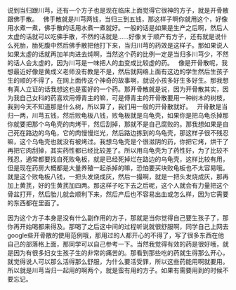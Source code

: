 说到当归跟川芎，还有一个方子也是现在临床上面觉得它很神的方子，就是开骨散跟佛手散。
 
佛手散就是川芎两钱，当归三到五钱，那这样子啊你就用这个，好像用水煮一煮，佛手散的话用水煮一煮就好。一般的话是如果是生产之后啊，然后人太虚的话就可以吃佛手散，不然的话就是……好像关于顺产有方子，还有就是说什么死胎，胎死腹中然后佛手散把他打下来，当归川芎的药效是这样子。那如果说人如果太虚的话就再加羊肉进去炖啊，当然这个药的比例一定是当归多川芎少，不然的话人会太虚的，因为川芎是一味把人的血变成比较虚的药。
 
像是开骨散呢，我想最近好像是黄成义老师没有教是不是，然后就网络上面有这边的学生然后生孩子生的顺的不得了，在网上面传这个神奇的故事啊，就说小孩多好生多好生。那我想有真人立证的话我想这也是蛮好的一个药。那开骨散就是说，因为开骨散其实，因为我自己女科的药喜欢用傅青主的嘛，可是傅青主的开骨散要用一种树木的树枝，我到今天不知道那是什么树，所以算了，我们用一般的开骨散就好。
 
开骨散是当归一两，川芎五钱，然后败龟板八钱，败龟板就是乌龟壳，如果你是把乌龟杀掉那你就要把那个乌龟壳的肉烤干，然后刮掉，那就不是自己腐败的。那我想如果是自己死在路边的乌龟，它的肉慢慢烂光，然后路边拣到的乌龟壳，那这样子很不残忍嘛，这个乌龟壳也就没有被烤过。我想乌龟壳是个很滋阴的药，你把它烤，烘干了再把它肉刮掉，其实药性都已经比较差了。所以用乌龟壳为了药性好，为了比较不残忍，通常都要找自死败龟板，就是已经死掉烂在路边的乌龟壳，这样比较有用，但是现在药房大概都是大量养殖一起杀掉的嘛，恐怕要买块败龟板也不太容易哦。就是这个败龟板八钱，一把头发烧成灰，然后一撮啊，就是一把头发烧成灰，那再加上黄芪，好的生黄芪加四两。那这样子吃下去之后呢，这个人就会有力量把这个骨盆打开，然后胎儿就会顺利下来，然后产后也不容易出血或怎么样，因为它需要的东西都在里面了。

因为这个方子本身是没有什么副作用的方子，那就是当你觉得自己要生孩子了，那你再开始喝都来得及。那喝了之后这中间的过程听说就很舒服啊，同学自己上网去google些开骨散的使用范例哦，那用过的人都开心的不得了，写了很多东西在他自己的部落格上面，那同学可以自己参考一下。当然我觉得有效的药是很好哦，就是因为有很多妇女生孩子生的非常的痛苦的。那看到那些吃的药就生得那么开心，就觉得说人可以那么活得那么舒服，为什么要活受罪，所以这些药能用啊就要用。所以就是川芎当归一起用的啊两个，就是蛮有用的方子。如果有需要用到的时候不要忘记。
